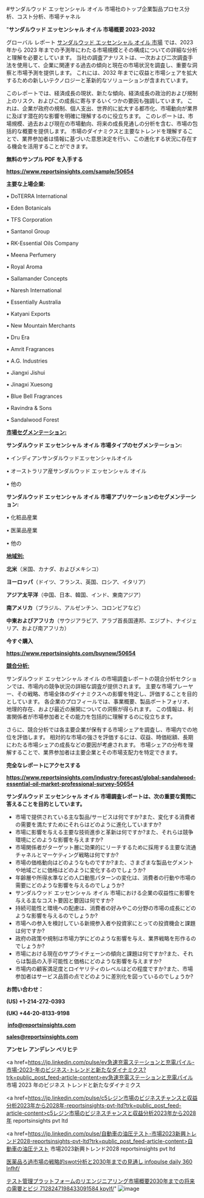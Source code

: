 #サンダルウッド エッセンシャル オイル 市場社のトップ企業製品プロセス分析、コスト分析、市場チャネル

"<strong>サンダルウッド エッセンシャル オイル 市場概要 2023-2032</strong>

グローバル レポート <a href=https://www.reportsinsights.com/sample/50654>サンダルウッド エッセンシャル オイル 市場</a> では、2023 年から 2023 年までの予測年にわたる市場規模とその構成についての詳細な分析と理解を必要としています。 当社の調査アナリストは、一次および二次調査手法を使用して、企業に関連する過去の傾向と現在の市場状況を調査し、重要な洞察と市場予測を提供します。 これには、2032 年までに収益と市場シェアを拡大​​するための新しいテクノロジーと革新的なソリューションが含まれています。

このレポートでは、経済成長の現状、新たな傾向、経済成長の政治的および規制上のリスク、およびこの成長に寄与するいくつかの要因も強調しています。 これは、企業が政府の規制、個人支出、世界的に拡大する都市化、市場動向が業界に及ぼす潜在的な影響を明確に理解するのに役立ちます。 このレポートは、市場規模、過去および現在の市場動向、将来の成長見通しの分析を含む、市場の包括的な概要を提供します。 市場のダイナミクスと主要なトレンドを理解することで、業界参加者は情報に基づいた意思決定を行い、この進化する状況に存在する機会を活用することができます。

<strong><b>無料のサンプル PDF を入手する</b></strong>

<a href=https://www.reportsinsights.com/sample/50654><strong><u>https://www.reportsinsights.com/sample/50654</u></strong></a>

<strong>主要な上場企業:</strong>

• DoTERRA International

• Eden Botanicals

• TFS Corporation

• Santanol Group

• RK-Essential Oils Company

• Meena Perfumery

• Royal Aroma

• Sallamander Concepts

• Naresh International

• Essentially Australia

• Katyani Exports

• New Mountain Merchants

• Dru Era

• Amrit Fragrances

• A.G. Industries

• Jiangxi Jishui

• Jinagxi Xuesong

• Blue Bell Fragrances

• Ravindra & Sons

• Sandalwood Forest

<strong><u>市場セグメンテーション</u></strong><strong><u>:</u></strong>

<strong>サンダルウッド エッセンシャル オイル 市場タイプのセグメンテーション:</strong>

• インディアンサンダルウッドエッセンシャルオイル

• オーストラリア産サンダルウッド エッセンシャル オイル

• 他の

<strong>サンダルウッド エッセンシャル オイル 市場アプリケーションのセグメンテーション:</strong>

• 化粧品産業

• 医薬品産業

• 他の

<strong><u>地域別</u></strong><strong><u>:</u></strong>

<strong>北米</strong>（米国、カナダ、およびメキシコ）

<strong>ヨーロッパ</strong>（ドイツ、フランス、英国、ロシア、イタリア）

<strong>アジア太平洋</strong>（中国、日本、韓国、インド、東南アジア）

<strong>南アメリカ</strong>（ブラジル、アルゼンチン、コロンビアなど）

<strong>中東およびアフリカ</strong>（サウジアラビア、アラブ首長国連邦、エジプト、ナイジェリア、および南アフリカ）

<strong>今すぐ購入</strong>

<a href=https://www.reportsinsights.com/buynow/50654><strong><u>https://www.reportsinsights.com/buynow/50654</u></strong></a>

<strong><u>競合分析:</u></strong>

サンダルウッド エッセンシャル オイル の市場調査レポートの競合分析セクションでは、市場内の競争状況の詳細な調査が提供されます。 主要な市場プレーヤー、その戦略、市場全体のダイナミクスへの影響を特定し、評価することを目的としています。 各企業のプロフィールでは、事業概要、製品ポートフォリオ、地理的存在、および最近の展開についての洞察が得られます。 この情報は、利害関係者が市場参加者とその能力を包括的に理解するのに役立ちます。

さらに、競合分析では各主要企業が保有する市場シェアを調査し、市場内での地位を評価します。 相対的な市場の強さを評価するには、収益、時価総額、長期にわたる市場シェアの成長などの要因が考慮されます。 市場シェアの分布を理解することで、業界参加者は主要企業とその市場支配力を特定できます。

<strong>完全なレポートにアクセスする</strong>

<a href=https://www.reportsinsights.com/industry-forecast/global-sandalwood-essential-oil-market-professional-survey-50654><strong><u><b>https://www.reportsinsights.com/industry-forecast/global-sandalwood-essential-oil-market-professional-survey-50654</b></u></strong></a>

<strong><b>サンダルウッド エッセンシャル オイル 市場調査レポートは、次の重要な質問に答えることを目的としています。</b></strong>
<ul>
  <li>市場で提供されている主な製品/サービスは何ですか?また、変化する消費者の需要を満たすためにそれらはどのように進化していますか?</li>
  <li>市場に影響を与える主要な技術進歩と革新は何ですか?また、それらは競争環境にどのような影響を与えますか?</li>
  <li>市場関係者がターゲット層に効果的にリーチするために採用する主要な流通チャネルとマーケティング戦略は何ですか?</li>
  <li>市場の価格動向はどのようなものですか?また、さまざまな製品セグメントや地域ごとに価格はどのように変化するのでしょうか?</li>
  <li>年齢層や所得水準などの人口動態パターンの変化は、消費者の行動や市場の需要にどのような影響を与えるのでしょうか?</li>
  <li>サンダルウッド エッセンシャル オイル 市場における企業の収益性に影響を与える主なコスト要因と要因は何ですか?</li>
  <li>持続可能性と環境への配慮は、消費者の好みやこの分野の市場の成長にどのような影響を与えるのでしょうか?</li>
  <li>市場への参入を検討している新規参入者や投資家にとっての投資機会と課題は何ですか?</li>
  <li>政府の政策や規制は市場力学にどのような影響を与え、業界戦略を形作るのでしょうか?</li>
  <li>市場における現在のサプライチェーンの傾向と課題は何ですか?また、それらは製品の入手可能性と価格にどのような影響を与えますか?</li>
  <li>市場内の顧客満足度とロイヤリティのレベルはどの程度ですか?また、市場参加者はサービス品質の点でどのように差別化を図っているのでしょうか?</li>
</ul>
<strong>お問い合わせ：</strong>

<strong>(US) +1-214-272-0393</strong>

<strong>(UK) +44-20-8133-9198</strong>

<strong> </strong><a href=info@reportsinsights.com><strong><u>info@reportsinsights.com</u></strong></a>

<a href=sales@reportsinsights.com><strong><u>sales@reportsinsights.com</u></strong></a>

<strong>アンセレ アンデレン ベリヒテ</strong>

<a href=https://jp.linkedin.com/pulse/ev急速充電ステーションと充電パイル-市場-2023-年のビジネス-トレンドと新たなダイナミクス?trk=public_post_feed-article-content>ev急速充電ステーションと充電パイル 市場 2023 年のビジネス トレンドと新たなダイナミクス</a>

<a href=https://jp.linkedin.com/pulse/c5レジン市場のビジネスチャンスと収益分析2023年から2028年-reportsinsights-pvt-ltd?trk=public_post_feed-article-content>c5レジン市場のビジネスチャンスと収益分析2023年から2028年 reportsinsights pvt ltd</a>

<a href=https://jp.linkedin.com/pulse/自動車の油圧テスト-市場2023新興トレンド2028-reportsinsights-pvt-ltd?trk=public_post_feed-article-content>自動車の油圧テスト 市場2023新興トレンド2028 reportsinsights pvt ltd</a>

<a href=https://www.linkedin.com/pulse/医薬品ろ過市場の戦略的swot分析と2030年までの見通し-infopulse-daily-360-lnfhf/>医薬品ろ過市場の戦略的swot分析と2030年までの見通し infopulse daily 360 lnfhf/</a>

<a href=https://www.linkedin.com/pulse/テスト管理プラットフォームのリエンジニアリング市場概要2030年までの将来の需要とビジ-7128247198433091584-kpylf/>テスト管理プラットフォームのリエンジニアリング市場概要2030年までの将来の需要とビジ 7128247198433091584 kpylf/</a>"
![image](https://github.com/aakesh123242/RIMarket/assets/158431203/16d5fbee-100d-4d89-9635-a2edc21d232e)
